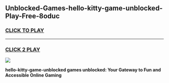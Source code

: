 
## Unblocked-Games-hello-kitty-game-unblocked-Play-Free-8oduc
<h3>
<a href="https://premium76.site?title=hello-kitty-game-unblocked&ref=23A">CLICK TO PLAY</a></h3>
<hr>

<h3>
<a href="https://premium76.site?title=hello-kitty-game-unblocked&ref=23A">CLICK 2 PLAY</a>
  
</h3>

<a href="https://premium76.site?title=hello-kitty-game-unblocked&ref=23A"><img src="https://clearcache.store/games.png"></a>


**hello-kitty-game-unblocked games unblocked: Your Gateway to Fun and Accessible Online Gaming**
